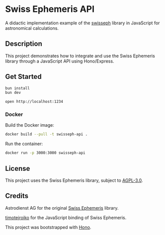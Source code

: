 # Swiss Ephemeris API

A didactic implementation example of the [swisseph](https://github.com/timotejroiko/sweph) library in JavaScript for astronomical calculations.

## Description

This project demonstrates how to integrate and use the Swiss Ephemeris library through a JavaScript API using Hono/Express.

## Get Started

```bash
bun install
bun dev
```

```bash
open http://localhost:1234
```

### Docker

Build the Docker image:

```bash
docker build --pull -t swisseph-api .
```

Run the container:

```bash
docker run -p 3000:3000 swisseph-api
```

## License

This project uses the Swiss Ephemeris library, subject to [AGPL-3.0](LICENSE).

## Credits

Astrodienst AG for the original [Swiss Ephemeris](https://github.com/aloistr/swisseph) library.

[timotejroiko](https://github.com/timotejroiko) for the JavaScript binding of Swiss Ephemeris.

This project was bootstrapped with [Hono](hhttps://hono.dev/docs/getting-started/bun).

